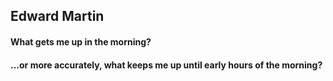 ## Edward Martin

#### What gets me up in the morning?
#### ...or more accurately, what keeps me up until early hours of the morning?
